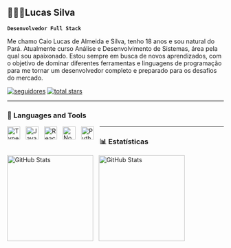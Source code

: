 ## 👨🏻‍💻Lucas Silva

**`Desenvolvedor Full Stack`**

Me chamo Caio Lucas de Almeida e Silva, tenho 18 anos e sou natural do Pará. Atualmente curso Análise e Desenvolvimento de Sistemas, área pela qual sou apaixonado. Estou sempre em busca de novos aprendizados, com o objetivo de dominar diferentes ferramentas e linguagens de programação para me tornar um desenvolvedor completo e preparado para os desafios do mercado.

  <a href="https://github.com/lucasxtt?tab=followers">
         <img alt="seguidores" title="Me siga no GitHub" src="https://custom-icon-badges.demolab.com/github/followers/lucasxtt?color=236ad3&labelColor=1155ba&style=for-the-badge&logo=person-add&label=Follow&logoColor=white"/></a>
      <a href="https://github.com/lucasxtt?tab=repositories&sort=stargazers">
         <img alt="total stars" title="Total stars on GitHub" src="https://custom-icon-badges.demolab.com/github/stars/lucasxtt?color=55960c&style=for-the-badge&labelColor=488207&logo=star"/></a>
   </p>

   ---

### 🧰 Languages and Tools

<img align="left" alt="TypeScript" width="30px" style="padding-right:10px;" src="https://cdn.jsdelivr.net/gh/devicons/devicon/icons/typescript/typescript-plain.svg" />
<img align="left" alt="JavaScript" width="30px" style="padding-right:10px;" src="https://cdn.jsdelivr.net/gh/devicons/devicon/icons/javascript/javascript-plain.svg" />
<img align="left" alt="React" width="30px" style="padding-right:10px;" src="https://cdn.jsdelivr.net/gh/devicons/devicon/icons/react/react-original.svg" />
<img align="left" alt="NodeJS" width="30px" style="padding-right:10px;" src="https://cdn.jsdelivr.net/gh/devicons/devicon/icons/nodejs/nodejs-original.svg" />
<img align="left" alt="Python" width="30px" style="padding-right:10px;" src="https://cdn.jsdelivr.net/gh/devicons/devicon/icons/python/python-plain.svg" />

   ---

### 📊 Estatísticas

<p>
  <img 
    align="left" 
    alt="GitHub Stats" 
    height="200" 
    style="padding-right: 10px;" 
    src="https://github-readme-stats.vercel.app/api?username=Lucasxtt&show_icons=true&theme=tokyonight&include_all_commits=true&locale=pt-br" 
  />

<img 
      align="left" 
      alt="GitHub Stats" 
      height="200" 
      src="https://github-readme-stats.vercel.app/api/top-langs/?username=lucasxtt&theme=tokyonight&layout=compact&custom_title=Tecnologias&langs_count=9" 
  />

</p>
